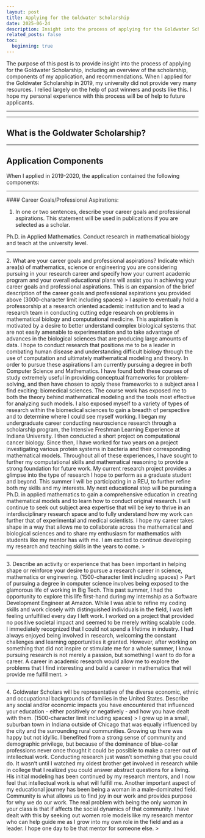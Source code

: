 ```yaml
---
layout: post
title: Applying for the Goldwater Scholarship
date: 2025-06-24 
description: Insight into the process of applying for the Goldwater Scholarship
related_posts: false
toc:
  beginning: true
---
```


The purpose of this post is to provide insight into the process of applying for the Goldwater Scholarship, including an overview of the scholarship, components of my application, and recommendations. When I applied for the Goldwater Scholarship in 2019, my university did not provide very many resources. I relied largely on the help of past winners and posts like this. I hope my personal experience with this process will be of help to future applicants. 

<hr>
<hr>

## What is the Goldwater Scholarship?


<hr>

## Application Components

When I applied in 2019-2020, the application contained the following components:
<hr>
#### Career Goals/Professional Aspirations:
 
1. In one or two sentences, describe your career goals and professional aspirations. This statement will be used in publications if you are selected as a scholar.
>
Ph.D. in Applied Mathematics. Conduct research in mathematical biology and teach at the university level. 
>
<hr>
2. What are your career goals and professional aspirations? Indicate which area(s) of mathematics, science or engineering you are considering pursuing in your research career and specify how your current academic program and your overall educational plans will assist you in achieving your career goals and professional aspirations. This is an expansion of the brief description of the career goals and professional aspirations you provided above (3000-character limit including spaces)
>
I aspire to eventually hold a professorship at a research oriented academic institution and to lead a research team in conducting cutting edge research on problems in mathematical biology and computational medicine. This aspiration is motivated by a desire to better understand complex biological systems that are not easily amenable to experimentation and to take advantage of advances in the biological sciences that are producing large amounts of data. I hope to conduct research that positions me to be a leader in combating human disease and understanding difficult biology through the use of computation and ultimately mathematical modeling and theory.
    In order to pursue these aspirations I am currently pursuing a degree in both Computer Science and Mathematics. I have found both these courses of study extremely useful in providing conceptual frameworks for problem-solving, and then have chosen to apply these frameworks to a subject area I find exciting: biomedical sciences. The course work has exposed me to both the theory behind mathematical modeling and the tools most effective for analyzing such models. I also exposed myself to a variety of types of research within the biomedical sciences to gain a breadth of perspective and to determine where I could see myself working. I began my undergraduate career conducting neuroscience research through a scholarship program, the Intensive Freshman Learning Experience at Indiana University. I then conducted a short project on computational cancer biology. Since then, I have worked for two years on a project investigating various protein systems in bacteria and their corresponding mathematical models. Throughout all of these experiences, I have sought to further my computational skills and mathematical reasoning to provide a strong foundation for future work. My current research project provides a glimpse into the type of research I hope to perform as a graduate student and beyond. This summer I will be participating in a REU, to further refine both my skills and my interests.
    My next educational step will be pursuing a Ph.D. in applied mathematics to gain a comprehensive education in creating mathematical models and to learn how to conduct original research. I will continue to seek out subject area expertise that will be key to thrive in an interdisciplinary research space and to fully understand how my work can further that of experimental and medical scientists.  I hope my career takes shape in a way that allows me to collaborate across the mathematical and biological sciences and to share my enthusiasm for mathematics with students like my mentor has with me. I am excited to continue developing my research and teaching skills in the years to come.
>
<hr>
3. Describe an activity or experience that has been important in helping shape or reinforce your desire to pursue a research career in science, mathematics or engineering. (1500-character limit including spaces)
>
Part of pursuing a degree in computer science involves being exposed to the glamorous life of working in Big Tech. This past summer, I had the opportunity to explore this life first-hand during my internship as a Software Development Engineer at Amazon. While I was able to refine my coding skills and work closely with distinguished individuals in the field, I was left feeling unfulfilled every day I left work. I worked on a project that provided no positive societal impact and seemed to be merely writing scalable code. I immediately recognized that I could not spend a lifetime in industry. I had always enjoyed being involved in research, welcoming the constant challenges and learning opportunities it granted. However, after working on something that did not inspire or stimulate me for a whole summer, I know pursuing research is not merely a passion, but something I want to do for a career. A career in academic research would allow me to explore the problems that I find interesting and build a career in mathematics that will provide me fulfillment. 
>
<hr>
4. Goldwater Scholars will be representative of the diverse economic, ethnic and occupational backgrounds of families in the United States. Describe any social and/or economic impacts you have encountered that influenced your education - either positively or negatively - and how you have dealt with them. (1500-character limit including spaces)
>
I grew up in a small, suburban town in Indiana outside of Chicago that was equally influenced by the city and the surrounding rural communities. Growing up there was happy but not idyllic. I benefited from a strong sense of community and demographic privilege, but because of the dominance of blue-collar professions never once thought it could be possible to make a career out of intellectual work. Conducting research just wasn’t something that you could do. It wasn’t until I watched my oldest brother get involved in research while in college that I realized you could answer abstract questions for a living. His initial modeling has been continued by my research mentors, and I now feel that intellectual work is what will fulfill me. 
Another important aspect of my educational journey has been being a woman in a male-dominated field. Community is what allows us to find joy in our work and provides purpose for why we do our work. The real problem with being the only woman in your class is that if affects the social dynamics of that community. I have dealt with this by seeking out women role models like my research mentor who can help guide me as I grow into my own role in the field and as a leader. I hope one day to be that mentor for someone else.
>



